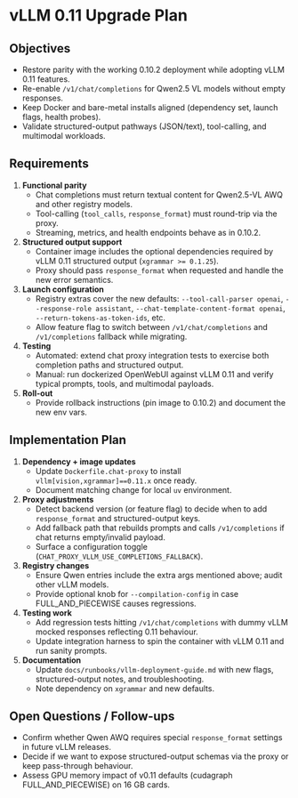 # vLLM 0.11 Upgrade Plan

## Objectives
- Restore parity with the working 0.10.2 deployment while adopting vLLM 0.11 features.
- Re-enable `/v1/chat/completions` for Qwen2.5 VL models without empty responses.
- Keep Docker and bare-metal installs aligned (dependency set, launch flags, health probes).
- Validate structured-output pathways (JSON/text), tool-calling, and multimodal workloads.

## Requirements
1. **Functional parity**
   - Chat completions must return textual content for Qwen2.5-VL AWQ and other registry models.
   - Tool-calling (`tool_calls`, `response_format`) must round-trip via the proxy.
   - Streaming, metrics, and health endpoints behave as in 0.10.2.
2. **Structured output support**
   - Container image includes the optional dependencies required by vLLM 0.11 structured output (`xgrammar >= 0.1.25`).
   - Proxy should pass `response_format` when requested and handle the new error semantics.
3. **Launch configuration**
   - Registry extras cover the new defaults: `--tool-call-parser openai`, `--response-role assistant`, `--chat-template-content-format openai`, `--return-tokens-as-token-ids`, etc.
   - Allow feature flag to switch between `/v1/chat/completions` and `/v1/completions` fallback while migrating.
4. **Testing**
   - Automated: extend chat proxy integration tests to exercise both completion paths and structured output.
   - Manual: run dockerized OpenWebUI against vLLM 0.11 and verify typical prompts, tools, and multimodal payloads.
5. **Roll-out**
   - Provide rollback instructions (pin image to 0.10.2) and document the new env vars.

## Implementation Plan
1. **Dependency + image updates**
   - Update `Dockerfile.chat-proxy` to install `vllm[vision,xgrammar]==0.11.x` once ready.
   - Document matching change for local `uv` environment.
2. **Proxy adjustments**
   - Detect backend version (or feature flag) to decide when to add `response_format` and structured-output keys.
   - Add fallback path that rebuilds prompts and calls `/v1/completions` if chat returns empty/invalid payload.
   - Surface a configuration toggle (`CHAT_PROXY_VLLM_USE_COMPLETIONS_FALLBACK`).
3. **Registry changes**
   - Ensure Qwen entries include the extra args mentioned above; audit other vLLM models.
   - Provide optional knob for `--compilation-config` in case FULL_AND_PIECEWISE causes regressions.
4. **Testing work**
   - Add regression tests hitting `/v1/chat/completions` with dummy vLLM mocked responses reflecting 0.11 behaviour.
   - Update integration harness to spin the container with vLLM 0.11 and run sanity prompts.
5. **Documentation**
   - Update `docs/runbooks/vllm-deployment-guide.md` with new flags, structured-output notes, and troubleshooting.
   - Note dependency on `xgrammar` and new defaults.

## Open Questions / Follow-ups
- Confirm whether Qwen AWQ requires special `response_format` settings in future vLLM releases.
- Decide if we want to expose structured-output schemas via the proxy or keep pass-through behaviour.
- Assess GPU memory impact of v0.11 defaults (cudagraph FULL_AND_PIECEWISE) on 16 GB cards.
